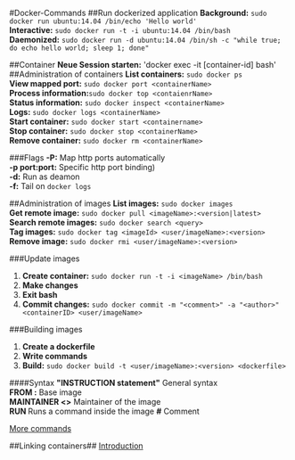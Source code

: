 #Docker-Commands
##Run dockerized application
**Background:**         `sudo docker run ubuntu:14.04 /bin/echo 'Hello world'`  
**Interactive:**       `sudo docker run -t -i ubuntu:14.04 /bin/bash`  
**Daemonized:**        `sudo docker run -d ubuntu:14.04 /bin/sh -c "while true; do echo hello world; sleep 1; done"`  

##Container
**Neue Session starten:** 'docker exec -it [container-id] bash'
##Administration of containers
**List containers:**   `sudo docker ps`  
**View mapped port:**  `sudo docker port <containerName>`  
**Process information:**`sudo docker top <contaienrName>`  
**Status information:** `sudo docker inspect <containerName>`  
**Logs:**              `sudo docker logs <containerName>`  
**Start container:**   `sudo docker start <containername>`  
**Stop container:**    `sudo docker stop <containerName>`  
**Remove container:**  `sudo docker rm <containerName>`

###Flags
**-P:**                Map http ports automatically  
**-p port:port:**      Specific http port binding)  
**-d:**                Run as deamon  
**-f:**                Tail on `docker logs`

##Administration of images
**List images:**           `sudo docker images`  
**Get remote image:**      `sudo docker pull <imageName>:<version|latest>`  
**Search remote images:**  `sudo docker search <query>`  
**Tag images:**            `sudo docker tag <imageId> <user/imageName>:<version>`  
**Remove image:**          `sudo docker rmi <user/imageName>:<version>`  

###Update images
1. **Create container:**   `sudo docker run -t -i <imageName> /bin/bash`  
2. **Make changes**  
3. **Exit bash**  
4. **Commit changes:**     `sudo docker commit -m "<comment>" -a "<author>" <containerID> <user/imageName>`  

###Building images
1. **Create a dockerfile**  
2. **Write commands**  
3. **Build:**               `sudo docker build -t <user/imageName>:<version> <dockerfile>`  

####Syntax
**"INSTRUCTION statement"**      General syntax  
**FROM <imageName>:<version>**   Base image  
**MAINTAINER <name> <<mail>>**   Maintainer of the image  
**RUN <command>**                Runs a command inside the image
**\#**                           Comment  

[More commands](https://docs.docker.com/reference/builder/)

##Linking containers##
[Introduction](https://docs.docker.com/userguide/dockerlinks/)
